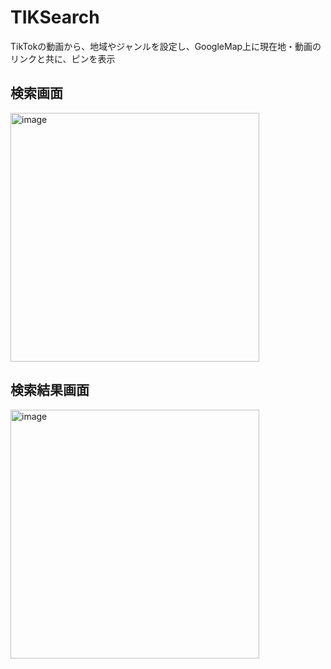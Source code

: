 # TIKSearch
TikTokの動画から、地域やジャンルを設定し、GoogleMap上に現在地・動画のリンクと共に、ピンを表示

## 検索画面 
<img width="398" alt="image" src="https://github.com/daikun4710/TIKSearch/assets/108504624/e716cd8b-3b20-4b47-aa02-311666471dc5">

## 検索結果画面
<img width="398" alt="image" src="https://github.com/daikun4710/TIKSearch/assets/108504624/52541482-c9fc-46e2-a851-eb2cc0746fdd">
